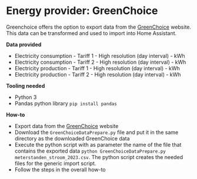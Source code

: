 # Energy provider: GreenChoice

Greenchoice offers the option to export data from the [GreenChoice](https://www.greenchoice.nl/) website. This data can be transformed and used to import into Home Assistant.

**Data provided**
- Electricity consumption - Tariff 1 - High resolution (day interval) - kWh
- Electricity consumption - Tariff 2 - High resolution (day interval) - kWh
- Electricity production - Tariff 1 - High resolution (day interval) - kWh
- Electricity production - Tariff 2 - High resolution (day interval) - kWh

**Tooling needed**
- Python 3
- Pandas python library ```pip install pandas```

**How-to**
- Export data from the [GreenChoice](https://www.greenchoice.nl/) website
- Download the ```GreenChoiceDataPrepare.py``` file and put it in the same directory as the downloaded GreenChoice data
- Execute the python script with as parameter the name of the file that contains the exported data ```python GreenChoiceDataPrepare.py meterstanden_stroom_2023.csv```. The python script creates the needed files for the generic import script.
- Follow the steps in the overall how-to
